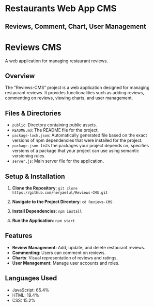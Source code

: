 # Restaurants Web App CMS
## Reviews, Comment, Chart, User Management
# Reviews CMS

A web application for managing restaurant reviews.

## Overview

The "Reviews-CMS" project is a web application designed for managing restaurant reviews. It provides functionalities such as adding reviews, commenting on reviews, viewing charts, and user management.

## Files & Directories

- `public`: Directory containing public assets.
- `README.md`: The README file for the project.
- `package-lock.json`: Automatically generated file based on the exact versions of npm dependencies that were installed for the project.
- `package.json`: Lists the packages your project depends on, specifies versions of a package that your project can use using semantic versioning rules.
- `server.js`: Main server file for the application.

## Setup & Installation

1. **Clone the Repository**: 
``` git clone https://github.com/neryaelul/Reviews-CMS.git ```

2. **Navigate to the Project Directory**:
``` cd Reviews-CMS ```

3. **Install Dependencies**:
``` npm install ```

4. **Run the Application**:
``` npm start ```


## Features

- **Review Management**: Add, update, and delete restaurant reviews.
- **Commenting**: Users can comment on reviews.
- **Charts**: Visual representation of reviews and ratings.
- **User Management**: Manage user accounts and roles.

## Languages Used

- JavaScript: 65.4%
- HTML: 19.4%
- CSS: 15.2%

